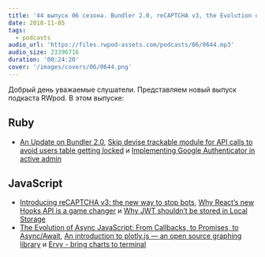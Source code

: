 ```yaml
---
title: '44 выпуск 06 сезона. Bundler 2.0, reCAPTCHA v3, the Evolution of Async JavaScript, Plotly.js, Ervy и прочее'
date: 2018-11-05
tags:
  - podcasts
audio_url: 'https://files.rwpod-assets.com/podcasts/06/0644.mp3'
audio_size: 23396716
duration: '00:24:20'
cover: '/images/covers/06/0644.png'
---
```


Добрый день уважаемые слушатели. Представляем новый выпуск подкаста RWpod. В этом выпуске:

## Ruby

- [An Update on Bundler 2.0](https://bundler.io/blog/2018/11/04/an-update-on-bundler-2.html), [Skip devise trackable module for API calls to avoid users table getting locked](https://blog.bigbinary.com/2018/10/30/skip-devise-trackable-module-for-api-calls.html) и [Implementing Google Authenticator in active admin](https://blog.kodius.io/2018/10/31/implementing-google-authenticator-in-active-admin)

## JavaScript

- [Introducing reCAPTCHA v3: the new way to stop bots](https://security.googleblog.com/2018/10/introducing-recaptcha-v3-new-way-to.html), [Why React’s new Hooks API is a game changer](https://itnext.io/why-reacts-hooks-api-is-a-game-changer-8731c2b0a8c) и [Why JWT shouldn’t be stored in Local Storage](https://itnext.io/why-jwt-shouldnt-be-stored-in-local-storage-aa9aeacc46a0)
- [The Evolution of Async JavaScript: From Callbacks, to Promises, to Async/Await](https://tylermcginnis.com/async-javascript-from-callbacks-to-promises-to-async-await/), [An introduction to plotly.js — an open source graphing library](https://medium.freecodecamp.org/an-introduction-to-plotly-js-an-open-source-graphing-library-c036a1876e2e) и [Ervy - bring charts to terminal](https://www.chunqiuyiyu.com/ervy/)
